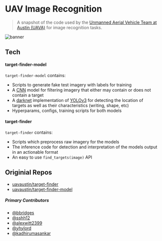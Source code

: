 # UAV Image Recognition

> A snapshot of the code used by the [Unmanned Aerial Vehicle Team at Austin (UAVA)](https://uavaustin.org) for image recognition tasks.

![banner](https://user-images.githubusercontent.com/6625384/58374531-6fdf9b00-7f05-11e9-9d2c-e51c024209d5.jpg)

## Tech

#### target-finder-model

`target-finder-model` contains:
* Scripts to generate fake test imagery with labels for training
* A [CNN](https://en.wikipedia.org/wiki/Convolutional_neural_network) model for filtering imagery that either may contain or does not contain a target
* A [darknet](https://github.com/AlexeyAB/darknet) implementation of [YOLOv3](https://pjreddie.com/darknet/yolo/) for detecting the location of targets as well as their characteristics (writing, shape, etc)
* Hyperparams, configs, training scripts for both models

#### target-finder

`target-finder` contains:
* Scripts which preprocess raw imagery for the models
* The inference code for detection and interpretation of the models output in an actionable format
* An easy to use `find_targets(image)` API

## Originial Repos

* [uavaustin/target-finder](https://github.com/uavaustin/target-finder)
* [uavaustin/target-finder-model](https://github.com/uavaustin/target-finder-model)

##### Primary Contributors 

* [@bbridges](https://github.com/bbridges)
* [@sshh12](https://github.com/sshh12)
* [@alexwitt2399](https://github.com/alexwitt2399)
* [@yhylord](https://github.com/yhylord)
* [@kadhirumasankar](https://github.com/kadhirumasankar)
